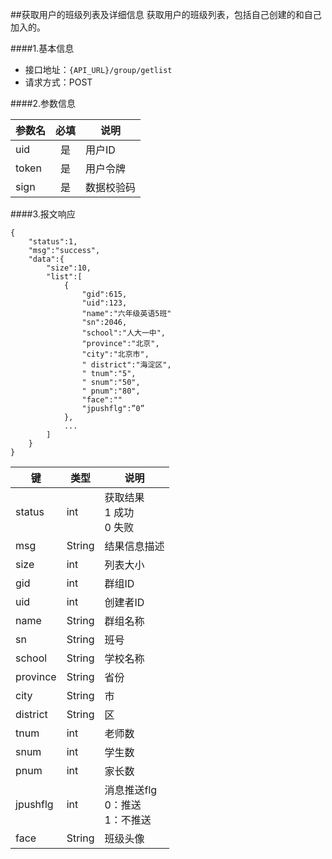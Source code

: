 ##获取用户的班级列表及详细信息
获取用户的班级列表，包括自己创建的和自己加入的。

####1.基本信息
- 接口地址：`{API_URL}/group/getlist` 
- 请求方式：POST


####2.参数信息  

| 参数名    | 必填      | 说明      |
| -------   |:-------:  |--------   |
| uid       | 是        | 用户ID    |
| token     | 是        | 用户令牌  |
| sign      | 是        | 数据校验码|

####3.报文响应

```
{
	"status":1,
	"msg":"success",
	"data":{
		"size":10,
		"list":[
			{
				"gid":615,
				"uid":123,
				"name":"六年级英语5班"
				"sn":2046,
				"school":"人大一中",
				"province":"北京",
				"city":"北京市",
				" district":"海淀区",
				" tnum":"5",
				" snum":"50",
				" pnum":"80",
				"face":""
				"jpushflg":”0”
			},
			...
		]
	}
}
```

|键    |类型  |说明  |
|--------|------|------|
|status  |int   |获取结果<br>1 成功<br>0 失败|
|msg     |String|结果信息描述|
|size    |int   |列表大小|
|gid     |int   |群组ID|
|uid     |int   |创建者ID|
|name    |String|群组名称|
|sn      |String|班号    |
|school  |String|学校名称|
|province|String|省份    |
|city    |String|市    |
|district|String|区    |
|tnum    |int   |老师数|
|snum    |int   |学生数|
|pnum    |int   |家长数|
|jpushflg|int   |消息推送flg<br>0：推送<br>1：不推送|
|face    |String|班级头像|
